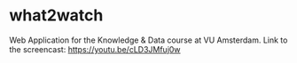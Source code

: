 # what2watch
Web Application for the Knowledge &amp; Data course at VU Amsterdam.
Link to the screencast: https://youtu.be/cLD3JMfuj0w
